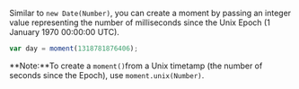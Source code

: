 Similar to `new Date(Number)`, you can create a moment by passing an integer value representing the
number of milliseconds since the Unix Epoch (1 January 1970 00:00:00 UTC).

```javascript
var day = moment(1318781876406);
```

**Note:**To create a `moment()`from a Unix timetamp (the number of seconds since the Epoch), use `moment.unix(Number)`.

